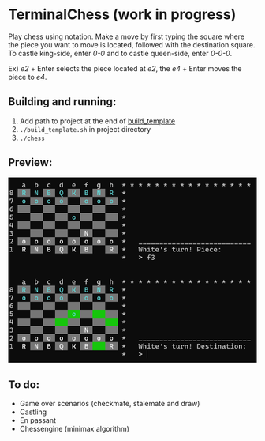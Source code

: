 # TerminalChess (work in progress)
Play chess using notation. Make a move by first typing the square where the piece you want to move is located, followed with the destination square. To castle king-side, enter *0-0* and to castle queen-side, enter *0-0-0*.

Ex) *e2* + Enter selects the piece located at *e2*, the *e4* + Enter moves the piece to *e4*.

## Building and running:
1. Add path to project at the end of [build_template](./build_template.sh)
2. ```./build_template.sh``` in project directory
3. ```./chess```

## Preview:
![preview](./Images/preview.png)

## To do:
- Game over scenarios (checkmate, stalemate and draw)
- Castling
- En passant
- Chessengine (minimax algorithm)